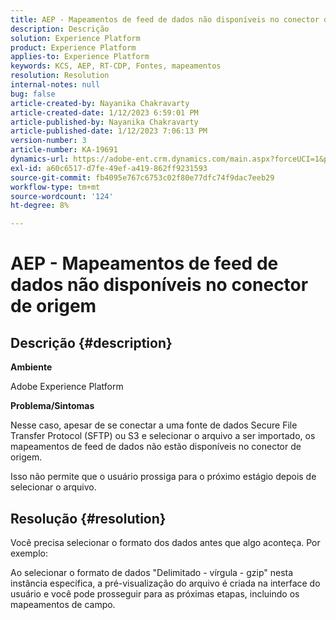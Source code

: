 ```yaml
---
title: AEP - Mapeamentos de feed de dados não disponíveis no conector de origem
description: Descrição
solution: Experience Platform
product: Experience Platform
applies-to: Experience Platform
keywords: KCS, AEP, RT-CDP, Fontes, mapeamentos
resolution: Resolution
internal-notes: null
bug: false
article-created-by: Nayanika Chakravarty
article-created-date: 1/12/2023 6:59:01 PM
article-published-by: Nayanika Chakravarty
article-published-date: 1/12/2023 7:06:13 PM
version-number: 3
article-number: KA-19691
dynamics-url: https://adobe-ent.crm.dynamics.com/main.aspx?forceUCI=1&pagetype=entityrecord&etn=knowledgearticle&id=7fed6a29-ab92-ed11-aad1-6045bd006c82
exl-id: a60c6517-d7fe-49ef-a419-862ff9231593
source-git-commit: fb4095e767c6753c02f80e77dfc74f9dac7eeb29
workflow-type: tm+mt
source-wordcount: '124'
ht-degree: 8%

---
```


# AEP - Mapeamentos de feed de dados não disponíveis no conector de origem

## Descrição {#description}


<b>Ambiente</b>

Adobe Experience Platform

<b>Problema/Sintomas</b>

Nesse caso, apesar de se conectar a uma fonte de dados Secure File Transfer Protocol (SFTP) ou S3 e selecionar o arquivo a ser importado, os mapeamentos de feed de dados não estão disponíveis no conector de origem.

Isso não permite que o usuário prossiga para o próximo estágio depois de selecionar o arquivo.




## Resolução {#resolution}


Você precisa selecionar o formato dos dados antes que algo aconteça. Por exemplo:

Ao selecionar o formato de dados &quot;Delimitado - vírgula - gzip&quot; nesta instância específica, a pré-visualização do arquivo é criada na interface do usuário e você pode prosseguir para as próximas etapas, incluindo os mapeamentos de campo.
